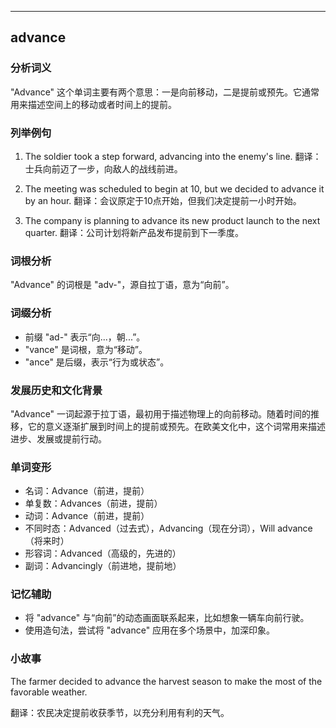 
---------------
## advance
### 分析词义
"Advance" 这个单词主要有两个意思：一是向前移动，二是提前或预先。它通常用来描述空间上的移动或者时间上的提前。

### 列举例句
1. The soldier took a step forward, advancing into the enemy's line.
   翻译：士兵向前迈了一步，向敌人的战线前进。

2. The meeting was scheduled to begin at 10, but we decided to advance it by an hour.
   翻译：会议原定于10点开始，但我们决定提前一小时开始。

3. The company is planning to advance its new product launch to the next quarter.
   翻译：公司计划将新产品发布提前到下一季度。

### 词根分析
"Advance" 的词根是 "adv-"，源自拉丁语，意为“向前”。

### 词缀分析
- 前缀 "ad-" 表示“向...，朝...”。
- "vance" 是词根，意为“移动”。
- "ance" 是后缀，表示“行为或状态”。

### 发展历史和文化背景
"Advance" 一词起源于拉丁语，最初用于描述物理上的向前移动。随着时间的推移，它的意义逐渐扩展到时间上的提前或预先。在欧美文化中，这个词常用来描述进步、发展或提前行动。

### 单词变形
- 名词：Advance（前进，提前）
- 单复数：Advances（前进，提前）
- 动词：Advance（前进，提前）
- 不同时态：Advanced（过去式），Advancing（现在分词），Will advance（将来时）
- 形容词：Advanced（高级的，先进的）
- 副词：Advancingly（前进地，提前地）

### 记忆辅助
- 将 "advance" 与“向前”的动态画面联系起来，比如想象一辆车向前行驶。
- 使用造句法，尝试将 "advance" 应用在多个场景中，加深印象。

### 小故事
The farmer decided to advance the harvest season to make the most of the favorable weather.

翻译：农民决定提前收获季节，以充分利用有利的天气。

